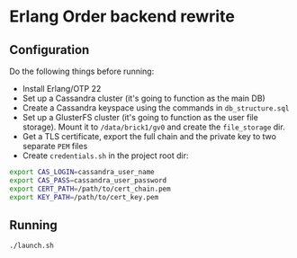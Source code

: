 # Erlang Order backend rewrite

## Configuration
Do the following things before running:
- Install Erlang/OTP 22
- Set up a Cassandra cluster (it's going to function as the main DB)
- Create a Cassandra keyspace using the commands in `db_structure.sql`
- Set up a GlusterFS cluster (it's going to function as the user file storage). Mount it to `/data/brick1/gv0` and create the `file_storage` dir.
- Get a TLS certificate, export the full chain and the private key to two separate `PEM` files
- Create `credentials.sh` in the project root dir:
```sh
export CAS_LOGIN=cassandra_user_name
export CAS_PASS=cassandra_user_password
export CERT_PATH=/path/to/cert_chain.pem
export KEY_PATH=/path/to/cert_key.pem
```

## Running
`./launch.sh`